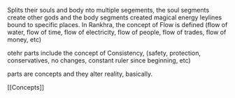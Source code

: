 Splits their souls and body nto multiple segements, the soul segments create other gods and the body segments created magical energy leylines bound to specific places. In Rankhra, the concept of Flow is defined (flow of water, flow of time, flow of electricity, flow of people, flow of trades, flow of money, etc)

otehr parts include the concept of Consistency, (safety, protection, conservatives, no changes, constant ruler since beginning, etc)

parts are concepts and they alter reality, basically.


[[Concepts]]